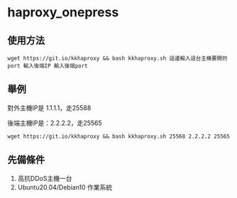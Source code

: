 # haproxy_onepress

## 使用方法

```
wget https://git.io/kkhaproxy && bash kkhaproxy.sh 這邊輸入這台主機要開的port 輸入後端IP 輸入後端port
```
## 舉例

對外主機IP是 1.1.1.1，走25588

後端主機IP是：2.2.2.2，走25565

```
wget https://git.io/kkhaproxy && bash kkhaproxy.sh 25568 2.2.2.2 25565
```

## 先備條件

1. 高抗DDoS主機一台
2. Ubuntu20.04/Debian10 作業系統
